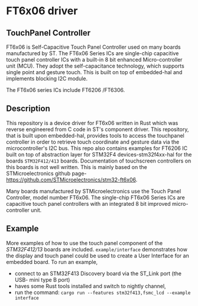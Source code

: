 

# FT6x06 driver

## TouchPanel Controller
FT6x06 is Self-Capacitive Touch Panel Controller used on many boards manufactured by ST.
The FT6x06 Series ICs are single-chip capacitive touch panel controller ICs with a built-in 8 bit enhanced Micro-controller unit (MCU). They adopt the self-capacitance technology, which supports single point and gesture touch. This is built on top of embedded-hal and implements blocking I2C module.

The FT6x06 series ICs include FT6206 /FT6306.

## Description 
This repository is a device driver for FT6x06 written in Rust which was reverse engineered from C code in ST's component driver.
This repository, that is built upon embedded-hal, provides tools to access the touchpanel controller in order to retrieve touch coordinate and gesture data via the microcontroller's I2C bus.
This repo also contains examples for FT6206 IC built on top of abstraction layer for STM32F4 devices-stm32f4xx-hal for the boards
`STM32F412/413` boards. Documentation of touchscreen controllers on this boards is not well written.
This is mainly based on the STMicroelectronics github page- https://github.com/STMicroelectronics/stm32-ft6x06. 

Many boards manufactured by STMicroelectronics use the Touch Panel Controller, model number FT6x06. The single-chip FT6x06 Series ICs are capacitive touch panel controllers with an integrated 8 bit improved micro-controller unit.


## Example
More examples of how to use the touch panel component of the *STM32F412/13* boards are included.
`example/interface` demonstrates how the display and touch panel could be used to create a User Interface for an embedded board.
To run an example, 

-   connect to an STM32F413 Discovery board via the ST_Link port (the USB- mini type B port)
-   haves some Rust tools installed and switch to nightly channel, 
-   run the command:  `cargo run --features stm32f413,fsmc_lcd --example interface`


